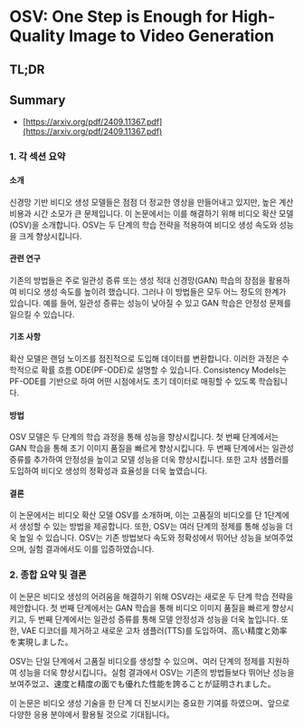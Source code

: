 # OSV: One Step is Enough for High-Quality Image to Video Generation
## TL;DR
## Summary
- [https://arxiv.org/pdf/2409.11367.pdf](https://arxiv.org/pdf/2409.11367.pdf)

### 1. 각 섹션 요약

#### 소개
신경망 기반 비디오 생성 모델들은 점점 더 정교한 영상을 만들어내고 있지만, 높은 계산 비용과 시간 소모가 큰 문제입니다. 이 논문에서는 이를 해결하기 위해 비디오 확산 모델(OSV)을 소개합니다. OSV는 두 단계의 학습 전략을 적용하여 비디오 생성 속도와 성능을 크게 향상시킵니다.

#### 관련 연구
기존의 방법들은 주로 일관성 증류 또는 생성 적대 신경망(GAN) 학습의 장점을 활용하여 비디오 생성 속도를 높이려 했습니다. 그러나 이 방법들은 모두 어느 정도의 한계가 있습니다. 예를 들어, 일관성 증류는 성능이 낮아질 수 있고 GAN 학습은 안정성 문제를 일으킬 수 있습니다.

#### 기초 사항
확산 모델은 랜덤 노이즈를 점진적으로 도입해 데이터를 변환합니다. 이러한 과정은 수학적으로 확률 흐름 ODE(PF-ODE)로 설명할 수 있습니다. Consistency Models는 PF-ODE를 기반으로 하여 어떤 시점에서도 초기 데이터로 매핑할 수 있도록 학습됩니다.

#### 방법
OSV 모델은 두 단계의 학습 과정을 통해 성능을 향상시킵니다. 첫 번째 단계에서는 GAN 학습을 통해 초기 이미지 품질을 빠르게 향상시킵니다. 두 번째 단계에서는 일관성 증류를 추가하여 안정성을 높이고 모델 성능을 더욱 향상시킵니다. 또한 고차 샘플러를 도입하여 비디오 생성의 정확성과 효율성을 더욱 높였습니다.

#### 결론
이 논문에서는 비디오 확산 모델 OSV를 소개하며, 이는 고품질의 비디오를 단 1단계에서 생성할 수 있는 방법을 제공합니다. 또한, OSV는 여러 단계의 정제를 통해 성능을 더욱 높일 수 있습니다. OSV는 기존 방법보다 속도와 정확성에서 뛰어난 성능을 보여주었으며, 실험 결과에서도 이를 입증하였습니다.

### 2. 종합 요약 및 결론

이 논문은 비디오 생성의 어려움을 해결하기 위해 OSV라는 새로운 두 단계 학습 전략을 제안합니다. 첫 번째 단계에서는 GAN 학습을 통해 비디오 이미지 품질을 빠르게 향상시키고, 두 번째 단계에서는 일관성 증류를 통해 모델 안정성과 성능을 더욱 높입니다. 또한, VAE 디코더를 제거하고 새로운 고차 샘플러(TTS)를 도입하여、高い精度と効率を実現しました。

OSV는 단일 단계에서 고품질 비디오를 생성할 수 있으며、여러 단계의 정제를 지원하여 성능을 더욱 향상시킵니다。실험 결과에서 OSV는 기존의 방법들보다 뛰어난 성능을 보여주었고、速度と精度の面でも優れた性能を誇ることが証明されました。

이 논문은 비디오 생성 기술을 한 단계 더 진보시키는 중요한 기여를 하였으며、앞으로 다양한 응용 분야에서 활용될 것으로 기대됩니다。